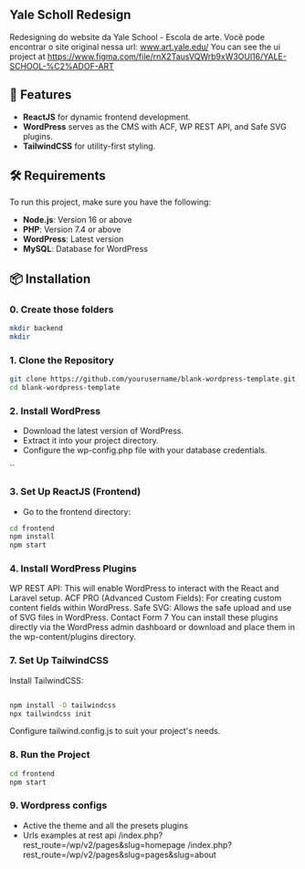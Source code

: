 ## Yale Scholl Redesign
Redesigning do website da Yale School - Escola de arte. Você pode encontrar o site original nessa url: www.art.yale.edu/
You can see the ui project at https://www.figma.com/file/rnX2TausVQWrb9xW3OUl16/YALE-SCHOOL-%C2%ADOF-ART

## 🚀 Features
- **ReactJS** for dynamic frontend development.
- **WordPress** serves as the CMS with ACF, WP REST API, and Safe SVG plugins.
- **TailwindCSS** for utility-first styling.

## 🛠️ Requirements
To run this project, make sure you have the following:

- **Node.js**: Version 16 or above
- **PHP**: Version 7.4 or above
- **WordPress**: Latest version
- **MySQL**: Database for WordPress

## 📦 Installation
### 0. Create those folders

````bash
mkdir backend
mkdir 
````

### 1. Clone the Repository
```bash
git clone https://github.com/yourusername/blank-wordpress-template.git
cd blank-wordpress-template

``` 
### 2. Install WordPress
- Download the latest version of WordPress.
- Extract it into your project directory.
- Configure the wp-config.php file with your database credentials.

``
### 3. Set Up ReactJS (Frontend)
- Go to the frontend directory:
```bash
cd frontend
npm install
npm start
```
### 4. Install WordPress Plugins
WP REST API: This will enable WordPress to interact with the React and Laravel setup.
ACF PRO (Advanced Custom Fields): For creating custom content fields within WordPress.
Safe SVG: Allows the safe upload and use of SVG files in WordPress.
Contact Form 7
You can install these plugins directly via the WordPress admin dashboard or download and place them in the wp-content/plugins directory.

### 7. Set Up TailwindCSS
Install TailwindCSS:
````bash

npm install -D tailwindcss
npx tailwindcss init

````
Configure tailwind.config.js to suit your project's needs.

### 8. Run the Project

````bash
cd frontend
npm start

````
### 9. Wordpress configs
- Active the theme and all the presets plugins
- Urls examples at rest api
/index.php?rest_route=/wp/v2/pages&slug=homepage
/index.php?rest_route=/wp/v2/pages&slug=pages&slug=about
